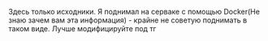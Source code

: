 Здесь только исходники. Я поднимал на серваке с помощью Docker(Не знаю зачем вам эта информация) - крайне не советую поднимать в таком виде. Лучше модифицируйте под тг